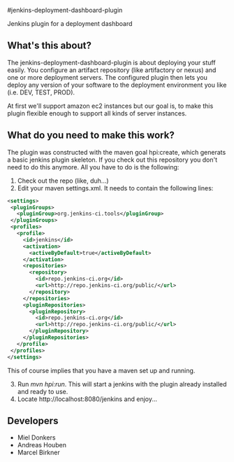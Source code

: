 #jenkins-deployment-dashboard-plugin

Jenkins plugin for a deployment dashboard

## What's this about?

The jenkins-deployment-dashboard-plugin is about deploying your stuff easily. You configure an artifact repository (like artifactory or nexus) and one or more deployment servers. The configured plugin then lets you deploy any version of your software to the deployment environment you like (i.e. DEV, TEST, PROD).

At first we'll support amazon ec2 instances but our goal is, to make this plugin flexible enough to support all kinds of server instances.

## What do you need to make this work?

The plugin was constructed with the maven goal hpi:create, which generats a basic jenkins plugin skeleton. If you check out this repository you don't need to do this anymore. All you have to do is the following:

1. Check out the repo (like, duh...)
2. Edit your maven settings.xml. It needs to contain the following lines:
 ```xml
<settings>
  <pluginGroups>
    <pluginGroup>org.jenkins-ci.tools</pluginGroup>
  </pluginGroups>
  <profiles>
    <profile>
      <id>jenkins</id>
      <activation>
        <activeByDefault>true</activeByDefault>
      </activation>
      <repositories>
        <repository>
          <id>repo.jenkins-ci.org</id>
          <url>http://repo.jenkins-ci.org/public/</url>
        </repository>
      </repositories>
      <pluginRepositories>
        <pluginRepository>
          <id>repo.jenkins-ci.org</id>
          <url>http://repo.jenkins-ci.org/public/</url>
        </pluginRepository>
      </pluginRepositories>
    </profile>
  </profiles>
</settings>
```

 This of course implies that you have a maven set up and running.

3. Run _mvn hpi:run_. This will start a jenkins with the plugin already installed and ready to use.
4. Locate http://localhost:8080/jenkins and enjoy...


## Developers

* Miel Donkers
* Andreas Houben
* Marcel Birkner
